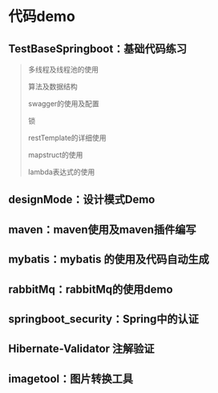 # 代码demo
## TestBaseSpringboot：基础代码练习

> 多线程及线程池的使用
>
> 算法及数据结构
>
> swagger的使用及配置
>
> 锁
>
> restTemplate的详细使用
>
> mapstruct的使用
>
> lambda表达式的使用

## designMode：设计模式Demo

## maven：maven使用及maven插件编写

## mybatis：mybatis 的使用及代码自动生成

## rabbitMq：rabbitMq的使用demo

## springboot_security：Spring中的认证

##  Hibernate-Validator 注解验证

## imagetool：图片转换工具






